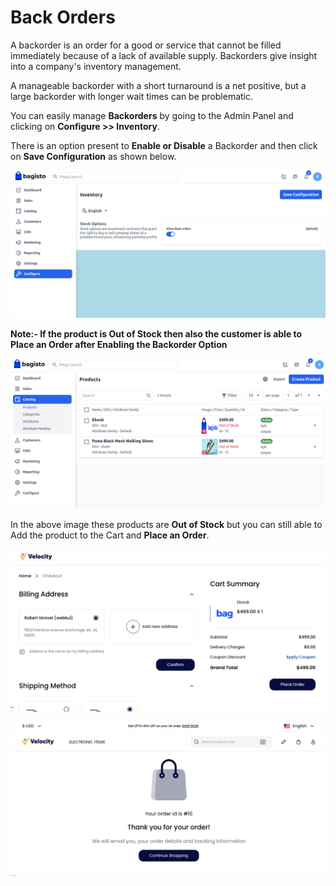 # Back Orders

A backorder is an order for a good or service that cannot be filled immediately because of a lack of available supply. Backorders give insight into a company's inventory management.

A manageable backorder with a short turnaround is a net positive, but a large backorder with longer wait times can be problematic.

You can easily manage **Backorders** by going to the Admin Panel and clicking on **Configure >> Inventory**.

There is an option present to **Enable or Disable** a Backorder and then click on **Save Configuration** as shown below.

![Back Orders](../../assets/2.3.0/images/configure/backorder.png)

**Note:- If the product is Out of Stock then also the customer is able to Place an Order after Enabling the Backorder Option**

![Out Of Stock](../../assets/2.3.0/images/configure/outofstock.png)

In the above image these products are **Out of Stock** but you can still able to Add the product to the Cart and **Place an Order**.

![Out Of Stock](../../assets/2.3.0/images/configure/backorderOutput.png)

![Order ID](../../assets/2.3.0/images/configure/orderID.png)
